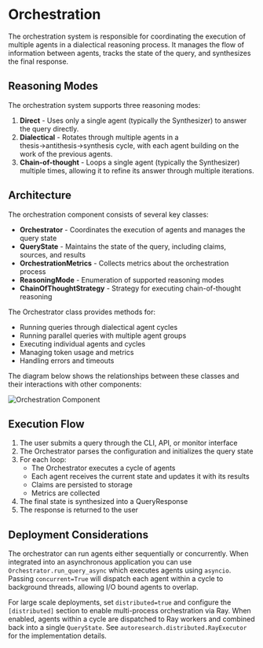# Orchestration

The orchestration system is responsible for coordinating the execution of multiple agents in a dialectical reasoning process. It manages the flow of information between agents, tracks the state of the query, and synthesizes the final response.

## Reasoning Modes

The orchestration system supports three reasoning modes:

1. **Direct** - Uses only a single agent (typically the Synthesizer) to answer the query directly.
2. **Dialectical** - Rotates through multiple agents in a thesis→antithesis→synthesis cycle, with each agent building on the work of the previous agents.
3. **Chain-of-thought** - Loops a single agent (typically the Synthesizer) multiple times, allowing it to refine its answer through multiple iterations.

## Architecture

The orchestration component consists of several key classes:

- **Orchestrator** - Coordinates the execution of agents and manages the query state
- **QueryState** - Maintains the state of the query, including claims, sources, and results
- **OrchestrationMetrics** - Collects metrics about the orchestration process
- **ReasoningMode** - Enumeration of supported reasoning modes
- **ChainOfThoughtStrategy** - Strategy for executing chain-of-thought reasoning

The Orchestrator class provides methods for:
- Running queries through dialectical agent cycles
- Running parallel queries with multiple agent groups
- Executing individual agents and cycles
- Managing token usage and metrics
- Handling errors and timeouts

The diagram below shows the relationships between these classes and their interactions with other components:

![Orchestration Component](diagrams/orchestration.png)

## Execution Flow

1. The user submits a query through the CLI, API, or monitor interface
2. The Orchestrator parses the configuration and initializes the query state
3. For each loop:
   - The Orchestrator executes a cycle of agents
   - Each agent receives the current state and updates it with its results
   - Claims are persisted to storage
   - Metrics are collected
4. The final state is synthesized into a QueryResponse
5. The response is returned to the user

## Deployment Considerations

The orchestrator can run agents either sequentially or concurrently.  When
integrated into an asynchronous application you can use
`Orchestrator.run_query_async` which executes agents using `asyncio`.  Passing
`concurrent=True` will dispatch each agent within a cycle to background
threads, allowing I/O bound agents to overlap.

For large scale deployments, set `distributed=true` and configure the
`[distributed]` section to enable multi-process orchestration via Ray. When
enabled, agents within a cycle are dispatched to Ray workers and combined back
into a single `QueryState`. See `autoresearch.distributed.RayExecutor` for the
implementation details.

